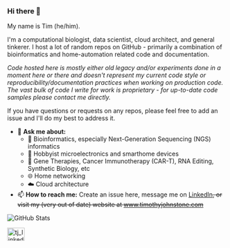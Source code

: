 ### Hi there 👋

My name is Tim (he/him). 

I'm a computational biologist, data scientist, cloud architect, and general tinkerer. I host a lot of random repos on GitHub - primarily a combination of bioinformatics and home-automation related code and documentation. 

*Code hosted here is mostly either old legacy and/or experiments done in a moment here or there and doesn't represent my current code style or reproducibility/documentation practices when working on production code. The vast bulk of code I write for work is proprietary - for up-to-date code samples please contact me directly.*

If you have questions or requests on any repos, please feel free to add an issue and I'll do my best to address it. 

- 💬 **Ask me about:**
  - 🧬 Bioinformatics, especially Next-Generation Sequencing (NGS) informatics
  - 🔌 Hobbyist microelectronics and smarthome devices
  - 🔬 Gene Therapies, Cancer Immunotherapy (CAR-T), RNA Editing, Synthetic Biology, etc
  - 🌐 Home networking
  - ☁️ Cloud architecture
- 📫 **How to reach me:** Create an issue here, message me on [LinkedIn](https://www.linkedin.com/in/timjohnstone/)~~, or visit my (very out of date) website at www.timothyjohnstone.com~~

<!--![GitHub followers](https://img.shields.io/github/followers/tgjohnst?style=for-the-badge) ![GitHub User's stars](https://img.shields.io/github/stars/tgjohnst?affiliations=OWNER&style=for-the-badge)-->

![GitHub Stats](https://github-readme-stats.vercel.app/api?username=tgjohnst&theme=transparent&show_icons=true&hide=contribs&count_private=true&include_all_commits=true&hide_title=true&line_height=20&hide_rank=true)

<a href="https://linkedin.com/in/timjohnstone" target="blank"><img align="center" src="https://raw.githubusercontent.com/rahuldkjain/github-profile-readme-generator/master/src/images/icons/Social/linked-in-alt.svg" alt="tj_linkedin" height="30" width="40" /></a>
